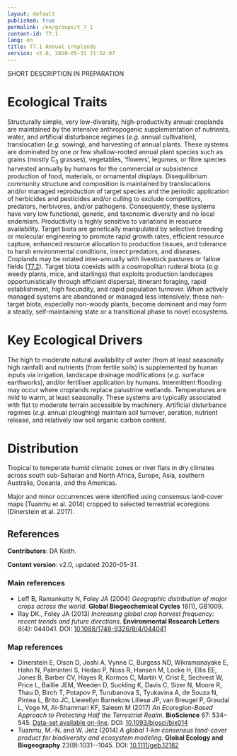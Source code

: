 ```yaml
---
layout: default
published: true
permalink: /en/groups/t_7_1
content-id: T7.1
lang: en
title: T7.1 Annual croplands
version: v2.0, 2020-05-31 21:52:07
---
```


SHORT DESCRIPTION IN PREPARATION

# Ecological Traits
 
Structurally simple, very low-diversity, high-productivity annual croplands are maintained by the intensive anthropogenic supplementation of nutrients, water, and artificial disturbance regimes (_e.g._ annual cultivation), translocation (_e.g._ sowing), and harvesting of annual plants. These systems are dominated by one or few shallow-rooted annual plant species such as grains (mostly C<sub>3</sub> grasses), vegetables, ‘flowers’, legumes, or fibre species harvested annually by humans for the commercial or subsistence production of food, materials, or ornamental displays. Disequilibrium community structure and composition is maintained by translocations and/or managed reproduction of target species and the periodic application of herbicides and pesticides and/or culling to exclude competitors, predators, herbivores, and/or pathogens. Consequently, these systems have very low functional, genetic, and taxonomic diversity and no local endemism. Productivity is highly sensitive to variations in resource availability. Target biota are genetically manipulated by selective breeding or molecular engineering to promote rapid growth rates, efficient resource capture, enhanced resource allocation to production tissues, and tolerance to harsh environmental conditions, insect predators, and diseases. Croplands may be rotated inter-annually with livestock pastures or fallow fields ([T7.2](/explore/groups/T7.2)). Target biota coexists with a cosmopolitan ruderal biota (_e.g._ weedy plants, mice, and starlings) that exploits production landscapes opportunistically through efficient dispersal, itinerant foraging, rapid establishment, high fecundity, and rapid population turnover. When actively managed systems are abandoned or managed less intensively, these non-target biota, especially non-woody plants, become dominant and may form a steady, self-maintaining state or a transitional phase to novel ecosystems.
 
# Key Ecological Drivers
 
The high to moderate natural availability of water (from at least seasonally high rainfall) and nutrients (from fertile soils) is supplemented by human inputs via irrigation, landscape drainage modifications (_e.g._ surface earthworks), and/or fertiliser application by humans. Intermittent flooding may occur where croplands replace palustrine wetlands. Temperatures are mild to warm, at least seasonally. These systems are typically associated with flat to moderate terrain accessible by machinery. Artificial disturbance regimes (_e.g._ annual ploughing) maintain soil turnover, aeration, nutrient release, and relatively low soil organic carbon content.
 
# Distribution
 
Tropical to temperate humid climatic zones or river flats in dry climates across south sub-Saharan and North Africa, Europe, Asia, southern Australia, Oceania, and the Americas.

Major and minor occurrences were identified using consensus land-cover maps (Tuanmu et al. 2014) cropped to selected terrestrial ecoregions (Dinerstein et al. 2017).

## References

**Contributors**: DA Keith.

**Content version**: v2.0, updated 2020-05-31.

### Main references
* Leff B, Ramankutty N, Foley JA  (2004) *Geographic distribution of major crops across the world*. **Global Biogeochemical Cycles** 18(1), GB1009.
* Ray DK., Foley JA  (2013) *Increasing global crop harvest frequency: recent trends and future directions*. **Environmental Research Letters** 8(4): 044041. DOI: [10.1088/1748-9326/8/4/044041](http://doi.org/10.1088/1748-9326/8/4/044041)

### Map references
* Dinerstein E, Olson D, Joshi A, Vynne C, Burgess ND, Wikramanayake E, Hahn N, Palminteri S, Hedao P, Noss R, Hansen M, Locke H, Ellis EE, Jones B, Barber CV, Hayes R, Kormos C, Martin V, Crist E, Sechrest W, Price L, Baillie JEM, Weeden D, Suckling K, Davis C, Sizer N, Moore R, Thau D, Birch T, Potapov P, Turubanova S, Tyukavina A, de Souza N, Pintea L, Brito JC, Llewellyn Barnekow Lillesø JP, van Breugel P, Graudal L, Voge M, Al-Shammari KF, Saleem M  (2017) *An Ecoregion-Based Approach to Protecting Half the Terrestrial Realm*. **BioScience** 67: 534–545. [Data-set available on-line](https://ecoregions2017.appspot.com/). DOI: [10.1093/biosci/bix014](http://doi.org/10.1093/biosci/bix014)
* Tuanmu, M.-N. and W. Jetz (2014) *A global 1-km consensus land-cover product for biodiversity and ecosystem modeling*. **Global Ecology and Biogeography** 23(9):1031--1045. DOI: [10.1111/geb.12182](http://doi.org/10.1111/geb.12182)


